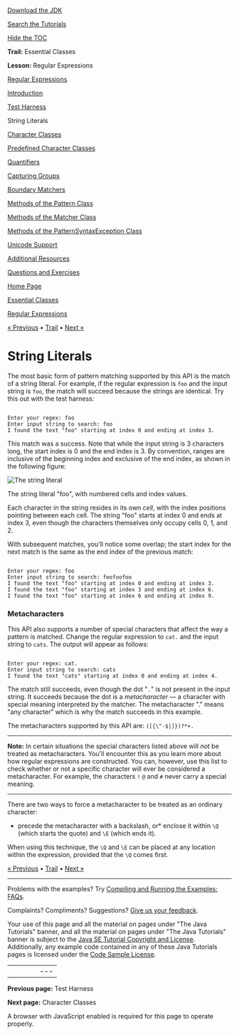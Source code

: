 [Download
the JDK](http://java.sun.com/javase/6/download.jsp)
  
[Search the
Tutorials](../../search.html)
  
[Hide the TOC](javascript:toggleLeft())

**Trail:** Essential Classes
  
**Lesson:** Regular Expressions

[Regular Expressions](index.html)

[Introduction](intro.html)

[Test Harness](test_harness.html)

String Literals

[Character Classes](char_classes.html)

[Predefined Character Classes](pre_char_classes.html)

[Quantifiers](quant.html)

[Capturing Groups](groups.html)

[Boundary Matchers](bounds.html)

[Methods of the Pattern Class](pattern.html)

[Methods of the Matcher Class](matcher.html)

[Methods of the PatternSyntaxException Class](pse.html)

[Unicode Support](unicode.html)

[Additional Resources](resources.html)

[Questions and Exercises](QandE/questions.html)

[Home Page](../../index.html)
>
[Essential Classes](../index.html)
>
[Regular Expressions](index.html)

[« Previous](test_harness.html) • [Trail](../TOC.html) • [Next »](char_classes.html)

# String Literals

The most basic form of pattern matching supported by this API is the match of
a string literal. For example, if the regular expression is `foo` and the input string is `foo`,
the match will succeed because the strings are identical.
Try this out with the test harness:

```
 
Enter your regex: foo
Enter input string to search: foo
I found the text "foo" starting at index 0 and ending at index 3.

```

This match was a success. Note that while the input string is 3
characters long, the start index is 0 and the end index is 3.
By convention, ranges are inclusive
of the beginning index and exclusive of the end index,
as shown in the following figure:

![The string literal ](../../figures/essential/cells.gif)

The string literal "foo", with numbered cells and index values.

Each character in the string resides in
its own *cell*, with the index positions pointing between each cell.
The string "foo" starts at index 0 and ends at index 3, even though
the characters themselves only occupy cells 0, 1, and 2.

With subsequent matches, you'll notice some overlap; the start index for the
next match is the same as the end index of the previous match:

```
 
Enter your regex: foo
Enter input string to search: foofoofoo
I found the text "foo" starting at index 0 and ending at index 3.
I found the text "foo" starting at index 3 and ending at index 6.
I found the text "foo" starting at index 6 and ending at index 9.

```

### Metacharacters

This API also supports a number of special characters that
affect the way a pattern is matched.
Change the regular expression to `cat.` and the input string to `cats`.
The output will appear as follows:

```

Enter your regex: cat.
Enter input string to search: cats
I found the text "cats" starting at index 0 and ending at index 4.

```

The match still succeeds, even though the dot
"`.`" is not present in the input string.
It succeeds because the dot is a *metacharacter* — a character
with special meaning interpreted by the matcher. The metacharacter
"." means "any character" which is why the match succeeds in this example.

The metacharacters supported by this API are: `([{\^-$|]})?*+.`

---

**Note:** In certain situations the special characters listed above will *not*
be treated as metacharacters. You'll encounter this as you learn more about how
regular expressions are constructed. You can, however, use this list to check whether or not a specific character will ever be considered a metacharacter.
For example, the characters `!` `@` and
`#` never carry a special meaning.

---

There are two ways to force a metacharacter to be treated as
an ordinary character:

* precede the metacharacter with a backslash, or* enclose it within `\Q` (which starts the quote) and
    `\E` (which ends it).

When using this technique, the `\Q` and `\E`
can be placed at any location within the expression, provided
that the `\Q` comes first.

[« Previous](test_harness.html)
•
[Trail](../TOC.html)
•
[Next »](char_classes.html)

---

Problems with the examples? Try [Compiling and Running
the Examples: FAQs](../../information/run-examples.html).
  
Complaints? Compliments? Suggestions? [Give
us your feedback](http://download.oracle.com/javase/feedback.html).

Your use of this page and all the material on pages under "The Java Tutorials" banner,
and all the material on pages under "The Java Tutorials" banner is subject to the [Java SE Tutorial Copyright
and License](../../information/license.html).
Additionally, any example code contained in any of these Java
Tutorials pages is licensed under the
[Code
Sample License](http://developers.sun.com/license/berkeley_license.html).

|  |  |  |  |  |
| --- | --- | --- | --- | --- |
| |  |  | | --- | --- | | duke image | Oracle logo | | [About Oracle](http://www.oracle.com/us/corporate/index.html) | [Oracle Technology Network](http://www.oracle.com/technology/index.html) | [Terms of Service](https://www.samplecode.oracle.com/servlets/CompulsoryClickThrough?type=TermsOfService) | Copyright © 1995, 2011 Oracle and/or its affiliates. All rights reserved. |

**Previous page:** Test Harness
  
**Next page:** Character Classes




A browser with JavaScript enabled is required for this page to operate properly.